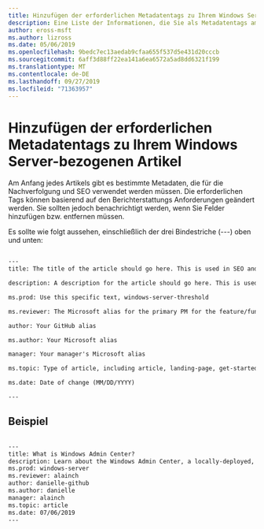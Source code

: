 ```yaml
---
title: Hinzufügen der erforderlichen Metadatentags zu Ihrem Windows Server-bezogenen Artikel
description: Eine Liste der Informationen, die Sie als Metadatentags am Anfang Ihrer Windows Server-bezogenen Artikel hinzufügen müssen. Die erforderlichen Tags können je nach Berichterstellung und Teamanforderungen geändert werden.
author: eross-msft
ms.author: lizross
ms.date: 05/06/2019
ms.openlocfilehash: 9bedc7ec13aedab9cfaa655f537d5e431d20cccb
ms.sourcegitcommit: 6aff3d88ff22ea141a6ea6572a5ad8dd6321f199
ms.translationtype: MT
ms.contentlocale: de-DE
ms.lasthandoff: 09/27/2019
ms.locfileid: "71363957"
---
```

# <a name="add-the-required-metadata-tags-to-your-windows-server-related-article"></a>Hinzufügen der erforderlichen Metadatentags zu Ihrem Windows Server-bezogenen Artikel

Am Anfang jedes Artikels gibt es bestimmte Metadaten, die für die Nachverfolgung und SEO verwendet werden müssen. Die erforderlichen Tags können basierend auf den Berichterstattungs Anforderungen geändert werden. Sie sollten jedoch benachrichtigt werden, wenn Sie Felder hinzufügen bzw. entfernen müssen.

Es sollte wie folgt aussehen, einschließlich der drei Bindestriche (---) oben und unten:

```markdown

---
title: The title of the article should go here. This is used in SEO and search results.

description: A description for the article should go here. This is used in search results, to provide users with information about whether the article has the information they're looking for.

ms.prod: Use this specific text, windows-server-threshold

ms.reviewer: The Microsoft alias for the primary PM for the feature/functionality

author: Your GitHub alias

ms.author: Your Microsoft alias

manager: Your manager's Microsoft alias

ms.topic: Type of article, including article, landing-page, get-started-article, or reference

ms.date: Date of change (MM/DD/YYYY)

---

```

## <a name="example"></a>Beispiel

```markdown

---
title: What is Windows Admin Center?
description: Learn about the Windows Admin Center, a locally-deployed, browser-based management tool set that lets you manage your Windows Servers with no Azure or cloud dependency.
ms.prod: windows-server
ms.reviewer: alainch
author: danielle-github
ms.author: danielle
manager: alainch
ms.topic: article
ms.date: 07/06/2019
---

```